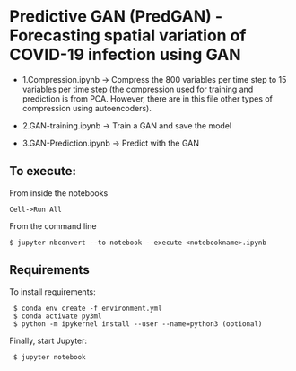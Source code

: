 # Predictive GAN (PredGAN) - Forecasting spatial variation of COVID-19 infection using GAN

- 1.Compression.ipynb -> Compress the 800 variables per time step to 15 variables per time step (the compression used for training and prediction is from PCA. However, there are in this file other types of compression using autoencoders). 

- 2.GAN-training.ipynb -> Train a GAN and save the model 

- 3.GAN-Prediction.ipynb -> Predict with the GAN 

## To execute: 

From inside the notebooks 
```
Cell->Run All 
```

From the command line
```
$ jupyter nbconvert --to notebook --execute <notebookname>.ipynb
```

## Requirements

To install requirements:

```setup
 $ conda env create -f environment.yml 
 $ conda activate py3ml
 $ python -m ipykernel install --user --name=python3 (optional)
```

Finally, start Jupyter:

```start
 $ jupyter notebook
```

